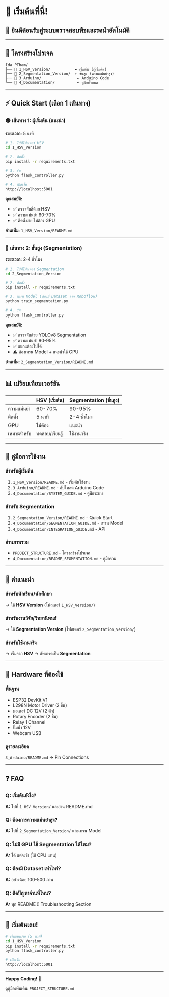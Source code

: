 # 🚀 เริ่มต้นที่นี่!

## 👋 ยินดีต้อนรับสู่ระบบตรวจสอบพืชและรดน้ำอัตโนมัติ

---

## 📁 โครงสร้างโปรเจค

```
Ida_PTham/
├── 📂 1_HSV_Version/           ← เริ่มที่นี่ (ผู้เริ่มต้น)
├── 📂 2_Segmentation_Version/  ← ขั้นสูง (ความแม่นยำสูง)
├── 📂 3_Arduino/                ← Arduino Code
└── 📂 4_Documentation/          ← คู่มือทั้งหมด
```

---

## ⚡ Quick Start (เลือก 1 เส้นทาง)

### 🟢 เส้นทาง 1: ผู้เริ่มต้น (แนะนำ)

**ระยะเวลา:** 5 นาที

```bash
# 1. ไปที่โฟลเดอร์ HSV
cd 1_HSV_Version

# 2. ติดตั้ง
pip install -r requirements.txt

# 3. รัน
python flask_controller.py

# 4. เปิดเว็บ
http://localhost:5001
```

**คุณสมบัติ:**
- ✅ ตรวจจับสีด้วย HSV
- ✅ ความแม่นยำ 60-70%
- ✅ ติดตั้งง่าย ไม่ต้อง GPU

**อ่านเพิ่ม:** `1_HSV_Version/README.md`

---

### 🔵 เส้นทาง 2: ขั้นสูง (Segmentation)

**ระยะเวลา:** 2-4 ชั่วโมง

```bash
# 1. ไปที่โฟลเดอร์ Segmentation
cd 2_Segmentation_Version

# 2. ติดตั้ง
pip install -r requirements.txt

# 3. เทรน Model (ต้องมี Dataset จาก Roboflow)
python train_segmentation.py

# 4. รัน
python flask_controller.py
```

**คุณสมบัติ:**
- ✅ ตรวจจับด้วย YOLOv8 Segmentation
- ✅ ความแม่นยำ 90-95%
- ✅ แยกแต่ละใบได้
- ⚠️ ต้องเทรน Model + แนะนำใช้ GPU

**อ่านเพิ่ม:** `2_Segmentation_Version/README.md`

---

## 📊 เปรียบเทียบเวอร์ชัน

| | HSV (เริ่มต้น) | Segmentation (ขั้นสูง) |
|---|---|---|
| ความแม่นยำ | 60-70% | 90-95% |
| ติดตั้ง | 5 นาที | 2-4 ชั่วโมง |
| GPU | ไม่ต้อง | แนะนำ |
| เหมาะสำหรับ | ทดสอบ/เรียนรู้ | ใช้งานจริง |

---

## 📖 คู่มือการใช้งาน

### สำหรับผู้เริ่มต้น
1. `1_HSV_Version/README.md` - เริ่มต้นใช้งาน
2. `3_Arduino/README.md` - อัปโหลด Arduino Code
3. `4_Documentation/SYSTEM_GUIDE.md` - คู่มือระบบ

### สำหรับ Segmentation
1. `2_Segmentation_Version/README.md` - Quick Start
2. `4_Documentation/SEGMENTATION_GUIDE.md` - เทรน Model
3. `4_Documentation/INTEGRATION_GUIDE.md` - API

### อ่านภาพรวม
- `PROJECT_STRUCTURE.md` - โครงสร้างโปรเจค
- `4_Documentation/README_SEGMENTATION.md` - คู่มือรวม

---

## 🎯 คำแนะนำ

### สำหรับนักเรียน/นักศึกษา
→ ใช้ **HSV Version** (โฟลเดอร์ `1_HSV_Version/`)

### สำหรับงานวิจัย/วิทยานิพนธ์
→ ใช้ **Segmentation Version** (โฟลเดอร์ `2_Segmentation_Version/`)

### สำหรับใช้งานจริง
→ เริ่มจาก **HSV** → อัพเกรดเป็น **Segmentation**

---

## 🔧 Hardware ที่ต้องใช้

### พื้นฐาน
- ESP32 DevKit V1
- L298N Motor Driver (2 ชิ้น)
- มอเตอร์ DC 12V (2 ตัว)
- Rotary Encoder (2 ชิ้น)
- Relay 1 Channel
- ปั๊มน้ำ 12V
- Webcam USB

### ดูรายละเอียด
`3_Arduino/README.md` → Pin Connections

---

## ❓ FAQ

### Q: เริ่มต้นยังไง?
**A:** ไปที่ `1_HSV_Version/` และอ่าน README.md

### Q: ต้องการความแม่นยำสูง?
**A:** ไปที่ `2_Segmentation_Version/` และเทรน Model

### Q: ไม่มี GPU ใช้ Segmentation ได้ไหม?
**A:** ได้ แต่จะช้า (ใช้ CPU แทน)

### Q: ต้องมี Dataset เท่าไหร่?
**A:** อย่างน้อย 100-500 ภาพ

### Q: ติดปัญหาอ่านที่ไหน?
**A:** ทุก README มี Troubleshooting Section

---

## 🎉 เริ่มต้นเลย!

```bash
# เริ่มแบบง่าย (5 นาที)
cd 1_HSV_Version
pip install -r requirements.txt
python flask_controller.py

# เปิดเว็บ
http://localhost:5001
```

---

**Happy Coding! 🌱**

ดูคู่มือเพิ่มเติม: `PROJECT_STRUCTURE.md`
